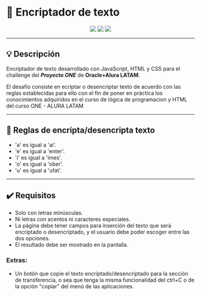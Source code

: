 # 🔏 Encriptador de texto

<div align="center">
    <img src="https://img.shields.io/badge/JavaScript-5A5A5A?logo=javascript&logoColor=yelllow"/>
    <img src="https://img.shields.io/badge/HTML-5A5A5A?logo=html5" />
    <img src="https://img.shields.io/badge/CSS-5A5A5A?logo=css3&logoColor=01A3D8" />
</div>

---

## 💡 Descripción

Encriptador de texto desarrollado con JavaScript, HTML y CSS para el challenge del **_Proyecto ONE_** de **Oracle+Alura LATAM**.

El desafío consiste en ecriptar o desencriptar texto de acuerdo con las reglas establecidas para ello con el fin de poner en práctica los conocimientos adquiridos en el curso de lógica de programacion y HTML del curso ONE - ALURA LATAM

---

## 🔑 Reglas de encripta/desencripta texto

- 'a' es igual a 'ai'.
- 'e' es igual a 'enter'.
- 'i' es igual a 'imes'.
- 'o' es igual a 'ober'.
- 'u' es igual a 'ufat'.

---

## ✔️ Requisitos

- Solo con letras minúsculas.
- Ni letras con acentos ni caracteres especiales.
- La página debe tener campos para inserción del texto que será encriptado o desencriptado, y el usuario debe poder escoger entre las dos opciones.
- El resultado debe ser mostrado en la pantalla.

### Extras:

- Un botón que copie el texto encriptado/desencriptado para la sección de transferencia, o sea que tenga la misma funcionalidad del ctrl+C o de la opción "copiar" del menú de las aplicaciones.
